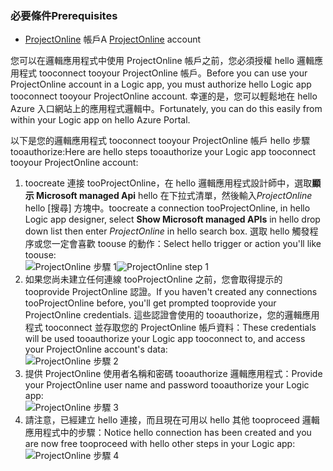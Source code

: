 ### <a name="prerequisites"></a><span data-ttu-id="024fb-101">必要條件</span><span class="sxs-lookup"><span data-stu-id="024fb-101">Prerequisites</span></span>
* <span data-ttu-id="024fb-102">[ProjectOnline](https://products.office.com/Project/project-online-with-project-for-office-365) 帳戶</span><span class="sxs-lookup"><span data-stu-id="024fb-102">A [ProjectOnline](https://products.office.com/Project/project-online-with-project-for-office-365) account</span></span> 

<span data-ttu-id="024fb-103">您可以在邏輯應用程式中使用 ProjectOnline 帳戶之前，您必須授權 hello 邏輯應用程式 tooconnect tooyour ProjectOnline 帳戶。</span><span class="sxs-lookup"><span data-stu-id="024fb-103">Before you can use your ProjectOnline account in a Logic app, you must authorize hello Logic app tooconnect tooyour ProjectOnline account.</span></span> <span data-ttu-id="024fb-104">幸運的是，您可以輕鬆地在 hello Azure 入口網站上的應用程式邏輯中。</span><span class="sxs-lookup"><span data-stu-id="024fb-104">Fortunately, you can do this easily from within your Logic app on hello Azure Portal.</span></span> 

<span data-ttu-id="024fb-105">以下是您的邏輯應用程式 tooconnect tooyour ProjectOnline 帳戶 hello 步驟 tooauthorize:</span><span class="sxs-lookup"><span data-stu-id="024fb-105">Here are hello steps tooauthorize your Logic app tooconnect tooyour ProjectOnline account:</span></span>

1. <span data-ttu-id="024fb-106">toocreate 連接 tooProjectOnline，在 hello 邏輯應用程式設計師中，選取**顯示 Microsoft managed Api** hello 在下拉式清單，然後輸入*ProjectOnline* hello [搜尋] 方塊中。</span><span class="sxs-lookup"><span data-stu-id="024fb-106">toocreate a connection tooProjectOnline, in hello Logic app designer, select **Show Microsoft managed APIs** in hello drop down list then enter *ProjectOnline* in hello search box.</span></span> <span data-ttu-id="024fb-107">選取 hello 觸發程序或您一定會喜歡 toouse 的動作：</span><span class="sxs-lookup"><span data-stu-id="024fb-107">Select hello trigger or action you'll like toouse:</span></span>  
   <span data-ttu-id="024fb-108">![ProjectOnline 步驟 1](./media/connectors-create-api-projectonline/projectonline-1.png)</span><span class="sxs-lookup"><span data-stu-id="024fb-108">![ProjectOnline step 1](./media/connectors-create-api-projectonline/projectonline-1.png)</span></span>
2. <span data-ttu-id="024fb-109">如果您尚未建立任何連線 tooProjectOnline 之前，您會取得提示的 tooprovide ProjectOnline 認證。</span><span class="sxs-lookup"><span data-stu-id="024fb-109">If you haven't created any connections tooProjectOnline before, you'll get prompted tooprovide your ProjectOnline credentials.</span></span> <span data-ttu-id="024fb-110">這些認證會使用的 tooauthorize，您的邏輯應用程式 tooconnect 並存取您的 ProjectOnline 帳戶資料：</span><span class="sxs-lookup"><span data-stu-id="024fb-110">These credentials will be used tooauthorize your Logic app tooconnect to, and access your ProjectOnline account's data:</span></span>  
   ![ProjectOnline 步驟 2](./media/connectors-create-api-projectonline/projectonline-2.png)
3. <span data-ttu-id="024fb-112">提供 ProjectOnline 使用者名稱和密碼 tooauthorize 邏輯應用程式：</span><span class="sxs-lookup"><span data-stu-id="024fb-112">Provide your ProjectOnline user name and password tooauthorize your Logic app:</span></span>  
   ![ProjectOnline 步驟 3](./media/connectors-create-api-projectonline/projectonline-3.png)   
4. <span data-ttu-id="024fb-114">請注意，已經建立 hello 連接，而且現在可用以 hello 其他 tooproceed 邏輯應用程式中的步驟：</span><span class="sxs-lookup"><span data-stu-id="024fb-114">Notice hello connection has been created and you are now free tooproceed with hello other steps in your Logic app:</span></span>  
   ![ProjectOnline 步驟 4](./media/connectors-create-api-projectonline/projectonline-4.png)   

